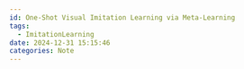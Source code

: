 ```yaml
---
id: One-Shot Visual Imitation Learning via Meta-Learning
tags:
  - ImitationLearning
date: 2024-12-31 15:15:46
categories: Note
---
```


